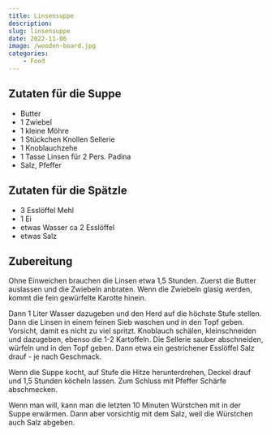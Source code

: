 ```yaml
---
title: Linsensuppe
description: 
slug: linsensuppe
date: 2022-11-06
image: /wooden-board.jpg
categories:
    - Food
---
```


## Zutaten für die Suppe

- Butter
- 1 Zwiebel
- 1 kleine Möhre
- 1 Stückchen Knollen Sellerie
- 1 Knoblauchzehe
- 1 Tasse Linsen für 2 Pers. Padina
- Salz, Pfeffer

## Zutaten für die Spätzle

- 3 Esslöffel Mehl
- 1 Ei
- etwas Wasser ca 2 Esslöffel
- etwas Salz

## Zubereitung

Ohne Einweichen brauchen die Linsen etwa 1,5 Stunden.
Zuerst die Butter auslassen und die Zwiebeln anbraten.
Wenn die Zwiebeln glasig werden, kommt die fein gewürfelte Karotte hinein.

Dann 1 Liter Wasser dazugeben und den Herd auf die höchste Stufe stellen.
Dann die Linsen in einem feinen Sieb waschen und in den Topf geben.
Vorsicht, damit es nicht zu viel spritzt.
Knoblauch schälen, kleinschneiden und dazugeben, ebenso die 1-2 Kartoffeln.
Die Sellerie sauber abschneiden, würfeln und in den Topf geben.
Dann etwa ein gestrichener Esslöffel Salz drauf - je nach Geschmack.

Wenn die Suppe kocht, auf Stufe die Hitze herunterdrehen, Deckel drauf und 1,5 Stunden köcheln lassen.
Zum Schluss mit Pfeffer Schärfe abschmecken.

Wenn man will, kann man die letzten 10 Minuten Würstchen mit in der Suppe erwärmen.
Dann aber vorsichtig mit dem Salz, weil die Würstchen auch Salz abgeben.